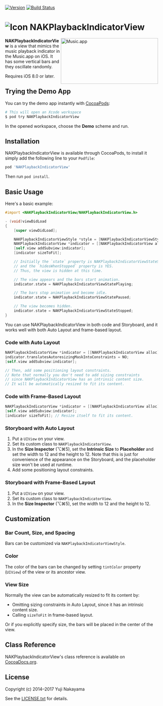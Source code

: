 [![Version](http://img.shields.io/cocoapods/v/NAKPlaybackIndicatorView.svg)](https://cocoapods.org/pods/NAKPlaybackIndicatorView)
[![Build Status](https://travis-ci.org/yujinakayama/NAKPlaybackIndicatorView.svg?branch=master)](https://travis-ci.org/yujinakayama/NAKPlaybackIndicatorView)

# ![Icon](Documentation/icon.png) NAKPlaybackIndicatorView

<img src="Documentation/music-app.png" width="320" height="150" alt="Music.app" align="right" />

**NAKPlaybackIndicatorView** is a view that mimics the music playback indicator in the Music.app on iOS.
It has some vertical bars and they oscillate randomly.

Requires iOS 8.0 or later.

## Trying the Demo App

You can try the demo app instantly with [CocoaPods](http://cocoapods.org):

```bash
# This will open an Xcode workspace
$ pod try NAKPlaybackIndicatorView
```

In the opened workspace, choose the **Demo** scheme and run.

## Installation

NAKPlaybackIndicatorView is available through CocoaPods,
to install it simply add the following line to your `Podfile`:

```ruby
pod 'NAKPlaybackIndicatorView'
```

Then run `pod install`.

## Basic Usage

Here's a basic example:

```objective-c
#import <NAKPlaybackIndicatorView/NAKPlaybackIndicatorView.h>

- (void)viewDidLoad
{
    [super viewDidLoad];

    NAKPlaybackIndicatorViewStyle *style = [NAKPlaybackIndicatorViewStyle iOS7Style];
    NAKPlaybackIndicatorView *indicator = [[NAKPlaybackIndicatorView alloc] initWithStyle:style];
    [self.view addSubview:indicator];
    [indicator sizeToFit];

    // Initially the `state` property is NAKPlaybackIndicatorViewStateStopped
    // and the `hidesWhenStopped` property is YES.
    // Thus, the view is hidden at this time.

    // The view appears and the bars start animation.
    indicator.state = NAKPlaybackIndicatorViewStatePlaying;

    // The bars stop animation and become idle.
    indicator.state = NAKPlaybackIndicatorViewStatePaused;

    // The view becomes hidden.
    indicator.state = NAKPlaybackIndicatorViewStateStopped;
}
```

You can use NAKPlaybackIndicatorView in both code and Storyboard, and it works well with both Auto Layout and frame-based layout.

### Code with Auto Layout

```objective-c
NAKPlaybackIndicatorView *indicator = [[NAKPlaybackIndicatorView alloc] initWithFrame:CGRectZero];
indicator.translatesAutoresizingMaskIntoConstraints = NO;
[self.view addSubview:indicator];

// Then, add some positioning layout constraints.
// Note that normally you don't need to add sizing constraints
// since NAKPlaybackIndicatorView has an intrinsic content size.
// It will be automatically resized to fit its content.
```

### Code with Frame-Based Layout

```objective-c
NAKPlaybackIndicatorView *indicator = [[NAKPlaybackIndicatorView alloc] initWithFrame:CGRectZero];
[self.view addSubview:indicator];
[indicator sizeToFit]; // Resize itself to fit its content.
```

### Storyboard with Auto Layout

1. Put a `UIView` on your view.
2. Set its custom class to `NAKPlaybackIndicatorView`.
3. In the **Size Inspector** (⌥⌘5), set the **Intrinsic Size** to **Placeholder** and set the width to 12 and the height to 12. Note that this is just for convenience of the appearance on the Storyboard, and the placeholder size won't be used at runtime.
4. Add some positioning layout constraints.

### Storyboard with Frame-Based Layout

1. Put a `UIView` on your view.
2. Set its custom class to `NAKPlaybackIndicatorView`.
3. In the **Size Inspector** (⌥⌘5), set the width to 12 and the height to 12.

## Customization

### Bar Count, Size, and Spacing

Bars can be customized via `NAKPlaybackIndicatorViewStyle`.

### Color

The color of the bars can be changed by setting `tintColor` property (`UIView`) of the view or its ancestor view.

### View Size

Normally the view can be automatically resized to fit its content by:

* Omitting sizing constraints in Auto Layout, since it has an intrinsic content size.
* Calling `sizeToFit` in frame-based layout.

Or if you explicitly specify size, the bars will be placed in the center of the view.

## Class Reference

NAKPlaybackIndicatorView's class reference is available on [CocoaDocs.org](http://cocoadocs.org/docsets/NAKPlaybackIndicatorView/0.1.0).

## License

Copyright (c) 2014–2017 Yuji Nakayama

See the [LICENSE.txt](LICENSE.txt) for details.
